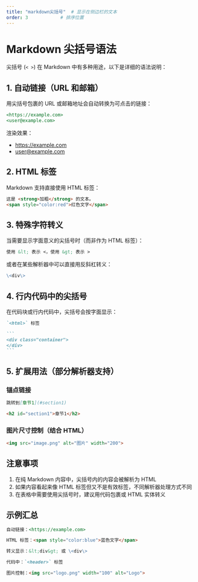 ```yaml
---
title: "markdown尖括号"  # 显示在侧边栏的文本
order: 3            # 排序位置
---
```


# Markdown 尖括号语法

尖括号 (`< >`) 在 Markdown 中有多种用途，以下是详细的语法说明：

## 1. 自动链接（URL 和邮箱）

用尖括号包裹的 URL 或邮箱地址会自动转换为可点击的链接：

```markdown
<https://example.com>
<user@example.com>
```

渲染效果：
- <https://example.com>
- <user@example.com>

## 2. HTML 标签

Markdown 支持直接使用 HTML 标签：

```markdown
这是 <strong>加粗</strong> 的文本。
<span style="color:red">红色文字</span>
```

## 3. 特殊字符转义

当需要显示字面意义的尖括号时（而非作为 HTML 标签）：

```markdown
使用 &lt; 表示 <，使用 &gt; 表示 >
```

或者在某些解析器中可以直接用反斜杠转义：
```markdown
\<div\>
```

## 4. 行内代码中的尖括号

在代码块或行内代码中，尖括号会按字面显示：

````markdown
`<html>` 标签

```
<div class="container">
</div>
```
````

## 5. 扩展用法（部分解析器支持）

### 锚点链接
```markdown
跳转到[章节1](#section1)

<h2 id="section1">章节1</h2>
```

### 图片尺寸控制（结合 HTML）
```markdown
<img src="image.png" alt="图片" width="200">
```

## 注意事项

1. 在纯 Markdown 内容中，尖括号内的内容会被解析为 HTML
2. 如果内容看起来像 HTML 标签但又不是有效标签，不同解析器处理方式不同
3. 在表格中需要使用尖括号时，建议用代码包裹或 HTML 实体转义

## 示例汇总

```markdown
自动链接：<https://example.com>

HTML 标签：<span style="color:blue">蓝色文字</span>

转义显示：&lt;div&gt; 或 \<div\>

代码中：`<header>` 标签

图片控制：<img src="logo.png" width="100" alt="Logo">
```